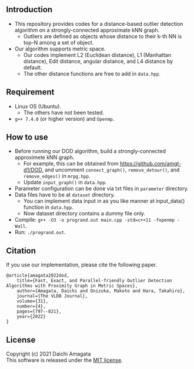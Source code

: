 ## Introduction
* This repository provides codes for a distance-based outlier detection algorithm on a strongly-connected approximate kNN graph.
   * Outliers are defined as objects whose distance to their k-th NN is top-N among a set of object.
* Our algorithm supports metric space.
    * Our codes implement L2 (Euclidean distance), L1 (Manhattan distance), Edit distance, angular distance, and L4 distance by default.
    * The other distance functions are free to add in `data.hpp`.

## Requirement
* Linux OS (Ubuntu).
   * The others have not been tested.
* `g++ 7.4.0` (or higher version) and `Openmp`.

## How to use
* Before running our DOD algorithm, build a strongly-connected approximete kNN graph.
  * For example, this can be obtained from https://github.com/amgt-d1/DOD, and uncomment `connect_graph()`, `remove_detour()`, and `remove_edges()` in `mrpg.hpp`.
  * Update `input_graph()` in `data.hpp`.
* Parameter configuration can be done via txt files in `parameter` directory.
* Data files have to be at `dataset` directory.
   * You can implement data input in as you like manner at input_data() function in `data.hpp`.
   * Now dataset directory contains a dummy file only.
* Compile: `g++ -O3 -o progrand.out main.cpp -std=c++11 -fopenmp -Wall`.
* Run: `./progrand.out`.


## Citation
If you use our implementation, please cite the following paper.
``` 
@article{amagata2022dod,  
    title={Fast, Exact, and Parallel-friendly Outlier Detection Algorithms with Proximity Graph in Metric Spaces},  
    author={Amagata, Daichi and Onizuka, Makoto and Hara, Takahiro},  
    journal={The VLDB Journal},
    volume={31},
    number={4},
    pages={797--821},  
    year={2022}  
}
``` 

## License
Copyright (c) 2021 Daichi Amagata  
This software is released under the [MIT license](https://github.com/amgt-d1/DOD-kNN/blob/main/license.txt).
